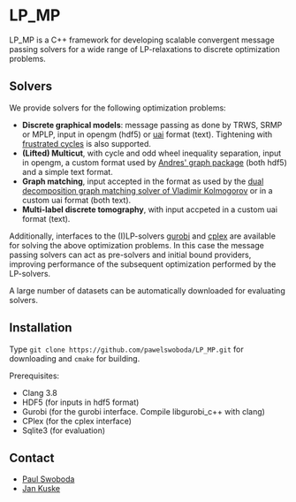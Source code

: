 LP_MP
========

LP_MP is a C++ framework for developing scalable convergent message passing solvers for a wide range of LP-relaxations to discrete optimization problems.

## Solvers
We provide solvers for the following optimization problems:
* **Discrete graphical models**: message passing as done by TRWS, SRMP or MPLP, input in opengm (hdf5) or [uai](http://www.cs.huji.ac.il/project/PASCAL/fileFormat.php) format (text). Tightening with [frustrated cycles](http://cs.nyu.edu/~dsontag/papers/sontag_uai12.pdf) is also supported.
* **(Lifted) Multicut**, with cycle and odd wheel inequality separation, input in opengm, a custom format used by [Andres' graph package](https://github.com/bjoern-andres/graph) (both hdf5) and a simple text format.
* **Graph matching**, input accepted in the format as used by the [dual decomposition graph matching solver of Vladimir Kolmogorov](http://pub.ist.ac.at/~vnk/software/GraphMatching-v1.02.src.zip) or in a custom uai format (both text).
* **Multi-label discrete tomography**, with input accpeted in a custom uai format (text).

Additionally, interfaces to the (I)LP-solvers [gurobi](http://www.gurobi.com) and [cplex](http://www.ibm.com/software/integration/optimization/cplex-optimizer/) are available for solving the above optimization problems. In this case the message passing solvers can act as pre-solvers and initial bound providers, improving performance of the subsequent optimization performed by the LP-solvers.

A large number of datasets can be automatically downloaded for evaluating solvers.

## Installation
Type `git clone https://github.com/pawelswoboda/LP_MP.git` for downloading and `cmake` for building.

Prerequisites:
* Clang 3.8
* HDF5 (for inputs in hdf5 format)
* Gurobi (for the gurobi interface. Compile libgurobi_c++ with clang)
* CPlex (for the cplex interface)
* Sqlite3 (for evaluation)

## Contact
* [Paul Swoboda](https://github.com/pawelswoboda)
* [Jan Kuske](https://github.com/DerJFK)
